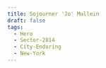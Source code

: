 ```yaml
---
title: Sojourner 'Jo' Mullein
draft: false
tags:
  - Hero
  - Sector-2814
  - City-Enduring
  - New-York
---
```

